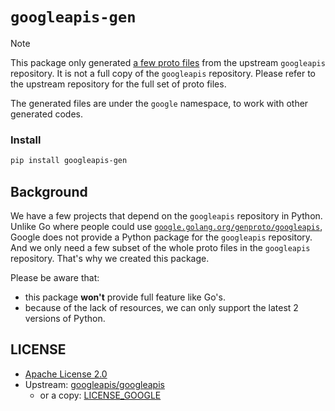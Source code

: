 # `googleapis-gen`

> [!NOTE]
>
> This package only generated
> [a few proto files](https://github.com/caiyunapp/googleapis-gen/blob/v0.1.2/buf.gen.yaml#L10-L16)
> from the upstream `googleapis` repository. It is not a full copy of the
> `googleapis` repository. Please refer to the upstream repository for the full
> set of proto files.
>
> The generated files are under the `google` namespace, to work with other
> generated codes.

### Install

```bash
pip install googleapis-gen
```

## Background

We have a few projects that depend on the `googleapis` repository in Python.
Unlike Go where people could use
[`google.golang.org/genproto/googleapis`](https://pkg.go.dev/google.golang.org/genproto/googleapis),
Google does not provide a Python package for the `googleapis` repository. And we
only need a few subset of the whole proto files in the `googleapis` repository.
That's why we created this package.

Please be aware that:

- this package **won't** provide full feature like Go's.
- because of the lack of resources, we can only support the latest 2 versions of
  Python.

## LICENSE

- [Apache License 2.0](./LICENSE)
- Upstream:
  [googleapis/googleapis](https://github.com/googleapis/googleapis/blob/master/LICENSE)
  - or a copy: [LICENSE_GOOGLE](./LICENSE_GOOGLE)
